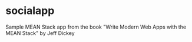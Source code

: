 # socialapp
Sample MEAN Stack app from the book "Write Modern Web Apps with the MEAN Stack" by Jeff Dickey

